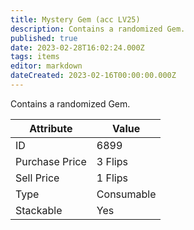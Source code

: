 ```yaml
---
title: Mystery Gem (acc LV25)
description: Contains a randomized Gem.
published: true
date: 2023-02-28T16:02:24.000Z
tags: items
editor: markdown
dateCreated: 2023-02-16T00:00:00.000Z
---
```


Contains a randomized Gem.

|Attribute|Value|
|-|-|
|ID|6899|
|Purchase Price|3 Flips|
|Sell Price|1 Flips|
|Type|Consumable|
|Stackable|Yes|

